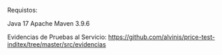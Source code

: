 Requistos:

Java 17
Apache Maven 3.9.6 

Evidencias de Pruebas al Servicio:
https://github.com/alvinis/price-test-inditex/tree/master/src/evidencias
